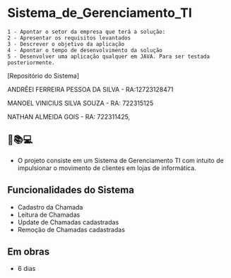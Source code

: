 
# Sistema_de_Gerenciamento_TI


    1 - Apontar o setor da empresa que terá a solução:
    2 - Apresentar os requisitos levantados
    3 - Descrever o objetivo da aplicação
    4 - Apontar o tempo de desenvolvimento da solução
    5 - Desenvolver uma aplicação qualquer em JAVA. Para ser testada posteriormente.

[Repositório do Sistema]

ANDRÊEI FERREIRA PESSOA DA SILVA - RA:12723128471

MANOEL VINICIUS SILVA SOUZA - RA: 722315125

NATHAN ALMEIDA GOIS - RA: 722311425,

## 📘📚💻

- O projeto consiste em um Sistema de Gerenciamento TI com intuito de impulsionar o movimento de clientes em lojas de informática.

## Funcionalidades do Sistema
- Cadastro da Chamada
- Leitura de Chamadas
- Update de Chamadas cadastradas
- Remoção de Chamadas cadastradas

## Em obras
- 6 dias

